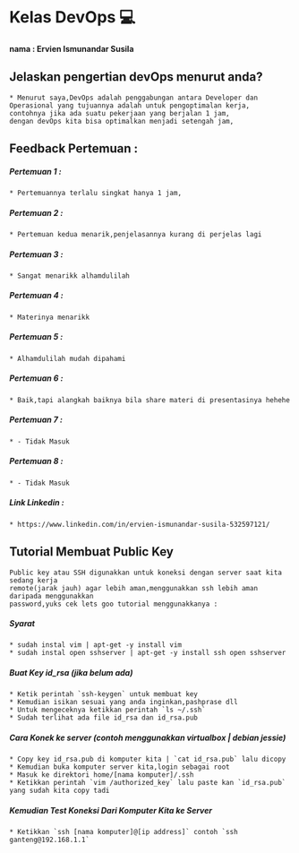 # Kelas DevOps :computer:
#### nama : Ervien Ismunandar Susila

## Jelaskan pengertian devOps menurut anda?

    * Menurut saya,DevOps adalah penggabungan antara Developer dan 
    Operasional yang tujuannya adalah untuk pengoptimalan kerja,
    contohnya jika ada suatu pekerjaan yang berjalan 1 jam,
    dengan devOps kita bisa optimalkan menjadi setengah jam,

## Feedback Pertemuan :

##### Pertemuan 1 :
    * Pertemuannya terlalu singkat hanya 1 jam,

##### Pertemuan 2 :
    * Pertemuan kedua menarik,penjelasannya kurang di perjelas lagi

##### Pertemuan 3 :
    * Sangat menarikk alhamdulilah

##### Pertemuan 4 :
    * Materinya menarikk

##### Pertemuan 5 :
    * Alhamdulilah mudah dipahami

##### Pertemuan 6 :
    * Baik,tapi alangkah baiknya bila share materi di presentasinya hehehe

##### Pertemuan 7 :
    * - Tidak Masuk

##### Pertemuan 8 :
    * - Tidak Masuk
    
##### Link Linkedin :

    * https://www.linkedin.com/in/ervien-ismunandar-susila-532597121/
    
## Tutorial Membuat Public Key
    Public key atau SSH digunakkan untuk koneksi dengan server saat kita sedang kerja 
    remote(jarak jauh) agar lebih aman,menggunakkan ssh lebih aman daripada menggunakkan 
    password,yuks cek lets goo tutorial menggunakkanya :
##### Syarat
    * sudah instal vim | apt-get -y install vim
    * sudah instal open sshserver | apt-get -y install ssh open sshserver 
##### Buat Key id_rsa (jika belum ada)
    * Ketik perintah `ssh-keygen` untuk membuat key
    * Kemudian isikan sesuai yang anda inginkan,pashprase dll
    * Untuk mengeceknya ketikkan perintah `ls ~/.ssh`
    * Sudah terlihat ada file id_rsa dan id_rsa.pub
##### Cara Konek ke server (contoh menggunakkan virtualbox | debian jessie)
    * Copy key id_rsa.pub di komputer kita | `cat id_rsa.pub` lalu dicopy
    * Kemudian buka komputer server kita,login sebagai root
    * Masuk ke direktori home/[nama komputer]/.ssh
    * Ketikkan perintah `vim /authorized_key` lalu paste kan `id_rsa.pub` yang sudah kita copy tadi
##### Kemudian Test Koneksi Dari Komputer Kita ke Server
    * Ketikkan `ssh [nama komputer]@[ip address]` contoh `ssh ganteng@192.168.1.1`
